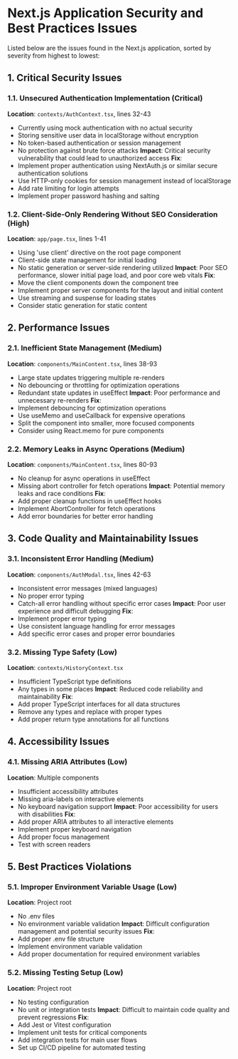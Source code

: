 # Next.js Application Security and Best Practices Issues

Listed below are the issues found in the Next.js application, sorted by severity from highest to lowest:

## 1. Critical Security Issues

### 1.1. Unsecured Authentication Implementation (Critical)
**Location**: `contexts/AuthContext.tsx`, lines 32-43
- Currently using mock authentication with no actual security
- Storing sensitive user data in localStorage without encryption
- No token-based authentication or session management
- No protection against brute force attacks
**Impact**: Critical security vulnerability that could lead to unauthorized access
**Fix**: 
- Implement proper authentication using NextAuth.js or similar secure authentication solutions
- Use HTTP-only cookies for session management instead of localStorage
- Add rate limiting for login attempts
- Implement proper password hashing and salting

### 1.2. Client-Side-Only Rendering Without SEO Consideration (High)
**Location**: `app/page.tsx`, lines 1-41
- Using 'use client' directive on the root page component
- Client-side state management for initial loading
- No static generation or server-side rendering utilized
**Impact**: Poor SEO performance, slower initial page load, and poor core web vitals
**Fix**:
- Move the client components down the component tree
- Implement proper server components for the layout and initial content
- Use streaming and suspense for loading states
- Consider static generation for static content

## 2. Performance Issues

### 2.1. Inefficient State Management (Medium)
**Location**: `components/MainContent.tsx`, lines 38-93
- Large state updates triggering multiple re-renders
- No debouncing or throttling for optimization operations
- Redundant state updates in useEffect
**Impact**: Poor performance and unnecessary re-renders
**Fix**:
- Implement debouncing for optimization operations
- Use useMemo and useCallback for expensive operations
- Split the component into smaller, more focused components
- Consider using React.memo for pure components

### 2.2. Memory Leaks in Async Operations (Medium)
**Location**: `components/MainContent.tsx`, lines 80-93
- No cleanup for async operations in useEffect
- Missing abort controller for fetch operations
**Impact**: Potential memory leaks and race conditions
**Fix**:
- Add proper cleanup functions in useEffect hooks
- Implement AbortController for fetch operations
- Add error boundaries for better error handling

## 3. Code Quality and Maintainability Issues

### 3.1. Inconsistent Error Handling (Medium)
**Location**: `components/AuthModal.tsx`, lines 42-63
- Inconsistent error messages (mixed languages)
- No proper error typing
- Catch-all error handling without specific error cases
**Impact**: Poor user experience and difficult debugging
**Fix**:
- Implement proper error typing
- Use consistent language handling for error messages
- Add specific error cases and proper error boundaries

### 3.2. Missing Type Safety (Low)
**Location**: `contexts/HistoryContext.tsx`
- Insufficient TypeScript type definitions
- Any types in some places
**Impact**: Reduced code reliability and maintainability
**Fix**:
- Add proper TypeScript interfaces for all data structures
- Remove any types and replace with proper types
- Add proper return type annotations for all functions

## 4. Accessibility Issues

### 4.1. Missing ARIA Attributes (Low)
**Location**: Multiple components
- Insufficient accessibility attributes
- Missing aria-labels on interactive elements
- No keyboard navigation support
**Impact**: Poor accessibility for users with disabilities
**Fix**:
- Add proper ARIA attributes to all interactive elements
- Implement proper keyboard navigation
- Add proper focus management
- Test with screen readers

## 5. Best Practices Violations

### 5.1. Improper Environment Variable Usage (Low)
**Location**: Project root
- No .env files
- No environment variable validation
**Impact**: Difficult configuration management and potential security issues
**Fix**:
- Add proper .env file structure
- Implement environment variable validation
- Add proper documentation for required environment variables

### 5.2. Missing Testing Setup (Low)
**Location**: Project root
- No testing configuration
- No unit or integration tests
**Impact**: Difficult to maintain code quality and prevent regressions
**Fix**:
- Add Jest or Vitest configuration
- Implement unit tests for critical components
- Add integration tests for main user flows
- Set up CI/CD pipeline for automated testing